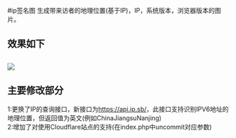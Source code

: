 #ip签名图
生成带来访者的地理位置(基于IP)，IP，系统版本，浏览器版本的图片。
<h2>效果如下<h2>
<img src="https://watutu.52msr.cn/beta1/"/>
<h2>主要修改部分</h2>
1:更换了IP的查询接口，新接口为<a href="https://api.ip.sb/" target="_blank">https://api.ip.sb/</a>，此接口支持识别IPV6地址的地理位置，但返回值为英文(例如ChinaJiangsuNanjing)</br>
2:增加了对使用Cloudflare站点的支持(在index.php中uncommit对应参数)</br>
